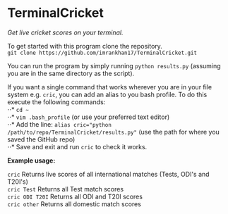 # TerminalCricket
_Get live cricket scores on your terminal._

To get started with this program clone the repository.  
`git clone https://github.com/imrankhan17/TerminalCricket.git`

You can run the program by simply running `python results.py` (assuming you are in the same directory as the script).

If you want a single command that works wherever you are in your file system e.g. `cric`, you can add an alias to you bash profile.  To do this execute the following commands:  
⋅⋅* `cd ~`  
⋅⋅* `vim .bash_profile` (or use your preferred text editor)  
⋅⋅* Add the line: `alias cric="python /path/to/repo/TerminalCricket/results.py"` (use the path for where you saved the GitHub repo)  
⋅⋅* Save and exit and run `cric` to check it works.

__Example usage:__

`cric` Returns live scores of all international matches (Tests, ODI's and T20I's)  
`cric Test` Returns all Test match scores  
`cric ODI T20I` Returns all ODI and T20I scores  
`cric other` Returns all domestic match scores  
